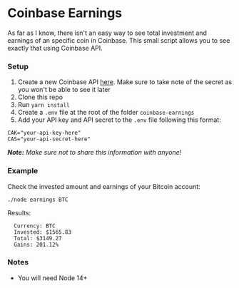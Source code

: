 # Coinbase Earnings

As far as I know, there isn't an easy way to see total investment and earnings of an specific coin in Coinbase. This small script allows you to see exactly that using Coinbase API. 

### Setup
1. Create a new Coinbase API [here](https://www.coinbase.com/settings/api). Make sure to take note of the secret as you won't be able to see it later
2. Clone this repo
3. Run `yarn install`
4. Create a `.env` file at the root of the folder `coinbase-earnings`
5. Add your API key and API secret to the `.env` file following this format:
```
CAK="your-api-key-here"
CAS="your-api-secret-here"   
```
_**Note:** Make sure not to share this information with anyone!_ 

### Example
Check the invested amount and earnings of your Bitcoin account:
```
./node earnings BTC
```
Results:
```
  Currency: BTC
  Invested: $1565.83
  Total: $3149.27
  Gains: 201.12%
```

### Notes
* You will need Node 14+
